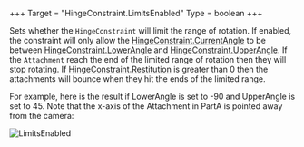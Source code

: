 +++
Target = "HingeConstraint.LimitsEnabled"
Type = boolean
+++

Sets whether the `HingeConstraint` will limit the range of rotation. If enabled, the constraint will only allow the [HingeConstraint.CurrentAngle](https://developer.roblox.com/api-reference/property/HingeConstraint/CurrentAngle) to be between [HingeConstraint.LowerAngle](https://developer.roblox.com/api-reference/property/HingeConstraint/LowerAngle) and [HingeConstraint.UpperAngle](https://developer.roblox.com/api-reference/property/HingeConstraint/UpperAngle). If the `Attachment` reach the end of the limited range of rotation then they will stop rotating. If [HingeConstraint.Restitution](https://developer.roblox.com/api-reference/property/HingeConstraint/Restitution) is greater than 0 then the attachments will bounce when they hit the ends of the limited range.For example, here is the result if LowerAngle is set to -90 and UpperAngle is set to 45. Note that the x-axis of the Attachment in PartA is pointed away from the camera:![LimitsEnabled][1][1]: https://developer.roblox.com/assets/5b61fc4f4bf5bf624023e747/HingeConstraintLimitsEnabled.gif